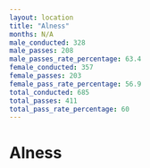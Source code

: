 ```yaml
---
layout: location
title: "Alness"
months: N/A
male_conducted: 328
male_passes: 208
male_passes_rate_percentage: 63.4
female_conducted: 357
female_passes: 203
female_pass_rate_percentage: 56.9
total_conducted: 685
total_passes: 411
total_pass_rate_percentage: 60
---
```


# Alness
